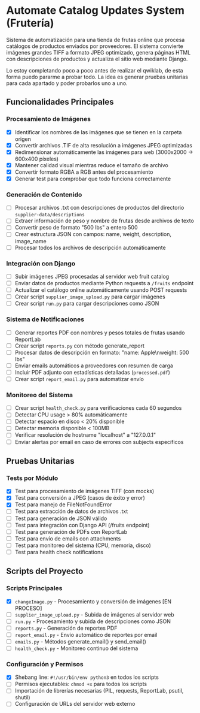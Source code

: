 # Automate Catalog Updates System (Frutería)

Sistema de automatización para una tienda de frutas online que procesa catálogos de productos enviados por proveedores. El sistema convierte imágenes grandes TIFF a formato JPEG optimizado, genera páginas HTML con descripciones de productos y actualiza el sitio web mediante Django.

Lo estoy completando poco a poco antes de realizar el qwiklab, de esta forma puedo pararme a probar todo. La idea es generar pruebas unitarias para cada apartado y poder probarlos uno a uno.

## Funcionalidades Principales

### Procesamiento de Imágenes  
- [x] Identificar los nombres de las imágenes que se tienen en la carpeta origen
- [x] Convertir archivos .TIF de alta resolución a imágenes JPEG optimizadas  
- [x] Redimensionar automáticamente las imágenes para web (3000x2000 → 600x400 píxeles)
- [x] Mantener calidad visual mientras reduce el tamaño de archivo
- [x] Convertir formato RGBA a RGB antes del procesamiento
- [x] Generar test para comprobar que todo funciona correctamente

### Generación de Contenido
- [ ] Procesar archivos .txt con descripciones de productos del directorio `supplier-data/descriptions`
- [ ] Extraer información de peso y nombre de frutas desde archivos de texto
- [ ] Convertir peso de formato "500 lbs" a entero 500
- [ ] Crear estructura JSON con campos: name, weight, description, image_name
- [ ] Procesar todos los archivos de descripción automáticamente

### Integración con Django
- [ ] Subir imágenes JPEG procesadas al servidor web fruit catalog
- [ ] Enviar datos de productos mediante Python requests a `/fruits` endpoint
- [ ] Actualizar el catálogo online automáticamente usando POST requests
- [ ] Crear script `supplier_image_upload.py` para cargar imágenes
- [ ] Crear script `run.py` para cargar descripciones como JSON

### Sistema de Notificaciones  
- [ ] Generar reportes PDF con nombres y pesos totales de frutas usando ReportLab
- [ ] Crear script `reports.py` con método generate_report  
- [ ] Procesar datos de descripción en formato: "name: Apple\nweight: 500 lbs"
- [ ] Enviar emails automáticos a proveedores con resumen de carga
- [ ] Incluir PDF adjunto con estadísticas detalladas (`processed.pdf`)
- [ ] Crear script `report_email.py` para automatizar envío

### Monitoreo del Sistema
- [ ] Crear script `health_check.py` para verificaciones cada 60 segundos
- [ ] Detectar CPU usage > 80% automáticamente  
- [ ] Detectar espacio en disco < 20% disponible
- [ ] Detectar memoria disponible < 100MB
- [ ] Verificar resolución de hostname "localhost" a "127.0.0.1"
- [ ] Enviar alertas por email en caso de errores con subjects específicos

## Pruebas Unitarias

### Tests por Módulo
- [x] Test para procesamiento de imágenes TIFF (con mocks)
- [x] Test para conversión a JPEG (casos de éxito y error)
- [x] Test para manejo de FileNotFoundError
- [ ] Test para extracción de datos de archivos .txt
- [ ] Test para generación de JSON válido  
- [ ] Test para integración con Django API (/fruits endpoint)
- [ ] Test para generación de PDFs con ReportLab
- [ ] Test para envío de emails con attachments
- [ ] Test para monitoreo del sistema (CPU, memoria, disco)
- [ ] Test para health check notifications

## Scripts del Proyecto

### Scripts Principales
- [x] `changeImage.py` - Procesamiento y conversión de imágenes [EN PROCESO]
- [ ] `supplier_image_upload.py` - Subida de imágenes al servidor web
- [ ] `run.py` - Procesamiento y subida de descripciones como JSON  
- [ ] `reports.py` - Generación de reportes PDF
- [ ] `report_email.py` - Envío automático de reportes por email
- [ ] `emails.py` - Métodos generate_email() y send_email()
- [ ] `health_check.py` - Monitoreo continuo del sistema

### Configuración y Permisos
- [x] Shebang line: `#!/usr/bin/env python3` en todos los scripts
- [ ] Permisos ejecutables: `chmod +x` para todos los scripts
- [ ] Importación de librerías necesarias (PIL, requests, ReportLab, psutil, shutil)
- [ ] Configuración de URLs del servidor web externo
